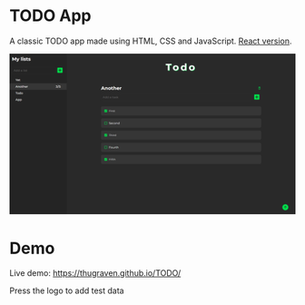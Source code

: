 # TODO App

A classic TODO app made using HTML, CSS and JavaScript. [React version](https://github.com/ThugRaven/todo-app).

![Project Image](project.png)

# Demo

Live demo: https://thugraven.github.io/TODO/

Press the logo to add test data


